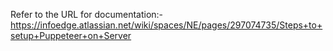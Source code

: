 Refer to the URL for documentation:-
https://infoedge.atlassian.net/wiki/spaces/NE/pages/297074735/Steps+to+setup+Puppeteer+on+Server